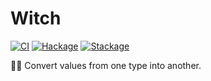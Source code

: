 # Witch

[![CI](https://github.com/tfausak/witch/workflows/CI/badge.svg)](https://github.com/tfausak/witch/actions/new)
[![Hackage](https://img.shields.io/hackage/v/witch)](https://hackage.haskell.org/package/witch)
[![Stackage](https://www.stackage.org/package/witch/badge/nightly?label=stackage)](https://www.stackage.org/package/witch)

:mage_woman: Convert values from one type into another.
